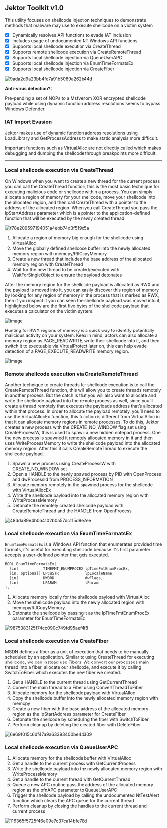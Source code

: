 ## Jektor Toolkit v1.0

This utility focuses on shellcode injection techniques to demonstrate methods that malware may use to execute shellcode on a victim system

- [x] Dynamically resolves API functions to evade IAT inclusion
- [x] Includes usage of undocumented NT Windows API functions
- [x] Supports local shellcode execution via CreateThread
- [x] Supports remote shellcode execution via CreateRemoteThread
- [x] Supports local shellcode injection via QueueUserAPC
- [x] Supports local shellcode injection via EnumTimeFormatsEx
- [x] Supports local shellcode injection via CreateFiber

![9ada2d9a23bb4fe7a91b5089a262b44d](https://user-images.githubusercontent.com/70239991/124507514-71a30a80-ddbd-11eb-8c54-5755c596e8ed.png)

**Anti-virus detection?:**

Pre-pending a set of NOPs to a Msfvenom XOR encrypted shellcode payload while using dynamic function address resolutions seems to bypass Windows Defender.

### IAT Import Evasion

Jektor makes use of dynamic function address resolutions using LoadLibrary and GetProcessAddress to make static analysis more difficult.

Important functions such as VirtualAlloc are not directly called which makes debugging and dumping the shellcode through breakpoints more difficult.

----

### Local shellcode execution via CreateThread

On Windows when you want to create a new thread for the current process you can call the CreateThread function, this is the most basic technique for executing malicious code or shellcode within a process. You can simply allocate a region of memory for your shellcode, move your shellcode into the allocated region, and then call CreateThread with a pointer to the address of the allocated region. When you call CreateThread you pass the lpStartAddress
parameter which is a pointer to the application-defined function that will be executed by the newly created thread. 

![f78e209597194051a4ebb74d3f519c5a](https://user-images.githubusercontent.com/70239991/124507531-7a93dc00-ddbd-11eb-8e07-350720a94f3f.png)

1.  Allocate a region of memory big enough for the shellcode using VirtualAlloc
2.  Move the globally defined shellcode buffer into the newly allocated memory region with memcpy/RtlCopyMemory
3.  Create a new thread that includes the base address of the allocated memory region with CreateThread
4.  Wait for the new thread to be created/executed with WaitForSingleObject to ensure the payload detonates

After the memory region for the shellcode payload is allocated as RWX and the payload is moved into it, you can easily discover this region of memory by looking for any region of memory in the process that is marked as RWX, then if you inspect it you can seen the shellcode payload was moved into it, highlighted below are the first five bytes of the shellcode payload that executes a calculator on the victim system.

![image](https://user-images.githubusercontent.com/70239991/126000980-f0e774cf-ede3-469c-a2d0-cc4c416f4392.png)

Hunting for RWX regions of memory is a quick way to identify potentially malicious activity on your system. Keep in mind, actors can also allocate a memory region as PAGE_READWRITE, write their shellcode into it, and then switch it to exectuable via VirtualProtect later on, this can help evade detection of a PAGE_EXECUTE_READWRITE memory region.

![image](https://user-images.githubusercontent.com/70239991/126001037-6916ec4f-456c-4f47-922b-dc77fde403af.png)

### Remote shellcode execution via CreateRemoteThread

Another technique to create threads for shellcode execution is to call the CreateRemoteThread function, this will allow you to create threads remotely in another process. But the catch is that you will also want to allocate and write the shellcode payload into the remote process as well, since you’ll create a thread remotely that executes the payloads address that’s allocated within that process. In order to allocate the payload remotely, you’ll need to use the VirtualAllocEx function, this function is different from VirtualAlloc in that it can allocate memory regions in remote processes. To do this, Jektor creates a new process with the CREATE_NO_WINDOW flag set using CreateProcessW, this is used to spawn a new hidden notepad process. One the new process is spawned it remotely allocated memory in it and then uses WriteProcessMemory to write the shellcode payload into the allocated memory region. After this it calls CreateRemoteThread to execute the shellcode payload.

1.  Spawn a new process using CreateProcessW with CREATE\_NO\_WINDOW set
2.  Open a HANDLE to the newly spawed process by PID with OpenProcess and dwProcessId from PROCESS_INFORMATION
3.  Allocate memory remotely in the spawned process for the shellcode with VirtualAllocEx
4.  Write the shellcode payload into the allocated memory region with WriteProcessMemory
5.  Detonate the remotely created shellcode payload with CreateRemoteThread and the HANDLE from OpenProcess

![48dda89e4b0a4102b0a57dc115d9e2ee](https://user-images.githubusercontent.com/70239991/124507544-8089bd00-ddbd-11eb-8ddc-5f117dd1159a.png)

### Local shellcode execution via EnumTimeFormatsEx

`EnumTimeFormatsEx` is a Windows API function that enumerates provided time formats, it's useful for executing shellcode because it's first parameter accepts a user-defined pointer that gets executed.  

```c++
BOOL EnumTimeFormatsEx(
  [in]           TIMEFMT_ENUMPROCEX lpTimeFmtEnumProcEx,
  [in, optional] LPCWSTR            lpLocaleName,
  [in]           DWORD              dwFlags,
  [in]           LPARAM             lParam
);
```

1.  Allocate memory locally for the shellcode payload with VirtualAlloc
2.  Move the shellcode payload into the newly allocated region with memcpy/RtlCopyMemory
3.  Detonate the shellcode by passing it as the lpTimeFmtEnumProcEx parameter for EnumTimeFormatsEx

![9875383125f74cc090c749fd95aef4f8](https://user-images.githubusercontent.com/70239991/124507573-913a3300-ddbd-11eb-8bcc-e95f861e1607.png)

### Local shellcode execution via CreateFiber

MSDN defines a fiber as a unit of execution that needs to be manually scheduled by an application. Similar to using CreateThread for executing shellcode, we can instead use Fibers. We convert our processes main thread into a fiber, allocate our shellcode, and execute it by calling SwitchToFiber which executes the new fiber we created. 

1. Get a HANDLE to the current thread using GetCurrentThread
2. Convert the main thread to a Fiber using ConvertThreadToFiber
3. Allocate memory for the shellcode payload with VirtualAlloc
4. Copy the shellcode buffer into the newly allocated memory region with memcpy
5. Create a new fiber with the base address of the allocated memory region as the lpStartAddress parameter for CreateFiber
6. Detonate the shellcode by scheduling the fiber with SwitchToFiber
7. Perform cleanup by deleting the created fiber with DeleteFiber

![6e69f015c6df47a9a63393400be44309](https://user-images.githubusercontent.com/70239991/124507585-9bf4c800-ddbd-11eb-8a06-2c48da041a17.png)

### Local shellcode execution via QueueUserAPC

1. Allocate memory for the shellcode buffer with VirtualAlloc
2. Get a handle to the current process with GetCurrentProcess
3. Write the shellcode payload into the newly allocated memory region with WriteProcessMemory
4. Get a handle to the current thread with GetCurrentThread
5. Queue a new APC routine pass the address of the allocated memory region as the pfnAPC parameter to QueueUserAPC 
6. Trigger the shellcode payload by calling the undocumented NtTestAlert function which clears the APC queue for the current thread
7. Perform cleanup by closing the handles to the current thread and current process

![116365f5725f46e09e7c37ca14bfe78d](https://user-images.githubusercontent.com/70239991/124507598-a1521280-ddbd-11eb-95d1-ea3867e77f41.png)
